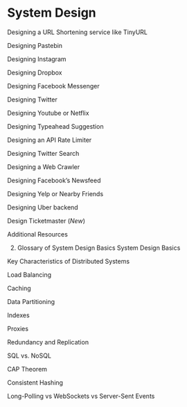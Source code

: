 # System Design

Designing a URL Shortening service like TinyURL

Designing Pastebin

Designing Instagram

Designing Dropbox

Designing Facebook Messenger

Designing Twitter

Designing Youtube or Netflix

Designing Typeahead Suggestion

Designing an API Rate Limiter

Designing Twitter Search

Designing a Web Crawler

Designing Facebook’s Newsfeed

Designing Yelp or Nearby Friends

Designing Uber backend

Design Ticketmaster (*New*)

Additional Resources

2. Glossary of System Design Basics
System Design Basics

Key Characteristics of Distributed Systems

Load Balancing

Caching

Data Partitioning

Indexes

Proxies

Redundancy and Replication

SQL vs. NoSQL

CAP Theorem

Consistent Hashing

Long-Polling vs WebSockets vs Server-Sent Events
